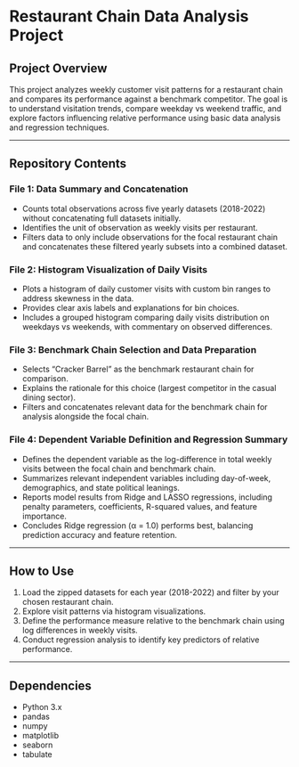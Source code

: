 # Restaurant Chain Data Analysis Project

## Project Overview

This project analyzes weekly customer visit patterns for a restaurant chain and compares its performance against a benchmark competitor. The goal is to understand visitation trends, compare weekday vs weekend traffic, and explore factors influencing relative performance using basic data analysis and regression techniques.

---

## Repository Contents

### File 1: Data Summary and Concatenation  
- Counts total observations across five yearly datasets (2018-2022) without concatenating full datasets initially.  
- Identifies the unit of observation as weekly visits per restaurant.  
- Filters data to only include observations for the focal restaurant chain and concatenates these filtered yearly subsets into a combined dataset.  

### File 2: Histogram Visualization of Daily Visits  
- Plots a histogram of daily customer visits with custom bin ranges to address skewness in the data.  
- Provides clear axis labels and explanations for bin choices.  
- Includes a grouped histogram comparing daily visits distribution on weekdays vs weekends, with commentary on observed differences.  

### File 3: Benchmark Chain Selection and Data Preparation  
- Selects “Cracker Barrel” as the benchmark restaurant chain for comparison.  
- Explains the rationale for this choice (largest competitor in the casual dining sector).  
- Filters and concatenates relevant data for the benchmark chain for analysis alongside the focal chain.  

### File 4: Dependent Variable Definition and Regression Summary  
- Defines the dependent variable as the log-difference in total weekly visits between the focal chain and benchmark chain.  
- Summarizes relevant independent variables including day-of-week, demographics, and state political leanings.  
- Reports model results from Ridge and LASSO regressions, including penalty parameters, coefficients, R-squared values, and feature importance.  
- Concludes Ridge regression (α = 1.0) performs best, balancing prediction accuracy and feature retention.  

---

## How to Use

1. Load the zipped datasets for each year (2018-2022) and filter by your chosen restaurant chain.  
2. Explore visit patterns via histogram visualizations.  
3. Define the performance measure relative to the benchmark chain using log differences in weekly visits.  
4. Conduct regression analysis to identify key predictors of relative performance.  

---

## Dependencies

- Python 3.x  
- pandas  
- numpy  
- matplotlib  
- seaborn  
- tabulate  
